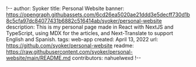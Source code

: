 !--
author: Syoker
title: Personal Website
banner: https://opengraph.githubassets.com/6cd26ea5020ae21ddd3e5decff730d1b8c5cfa97dc84077431b6882c516414ab/syoker/personal-website
description: This is my personal page made in React with NextJS and TypeScript, using MDX for the articles, and Next-Translate to support English and Spanish.
tags: web-app
created: April 13, 2022
url: https://github.com/syoker/personal-website
readme: https://raw.githubusercontent.com/syoker/personal-website/main/README.md
contributors: nahuelwexd
!--
